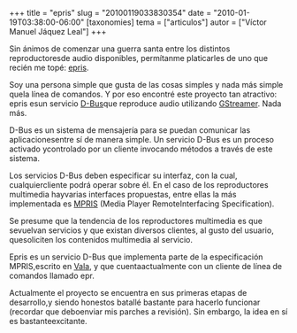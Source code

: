 +++
title = "epris"
slug = "20100119033830354"
date = "2010-01-19T03:38:00-06:00"
[taxonomies]
tema = ["articulos"]
autor = ["Víctor Manuel Jáquez Leal"]
+++

Sin ánimos de comenzar una guerra santa entre los distintos
reproductoresde audio disponibles, permítanme platicarles de uno que
recién me topé: [epris](http://code.google.com/p/epris/).

Soy una persona simple que gusta de las cosas simples y nada más simple
quela línea de comandos. Y por eso encontré este proyecto tan atractivo:
epris esun servicio
[D-Bus](http://www.freedesktop.org/wiki/Software/dbus)que reproduce
audio utilizando [GStreamer](http://gstreamer.freedesktop.org/). Nada
más.

D-Bus es un sistema de mensajería para se puedan comunicar las
aplicacionesentre sí de manera simple. Un servicio D-Bus es un proceso
activado ycontrolado por un cliente invocando métodos a través de este
sistema.

Los servicios D-Bus deben especificar su interfaz, con la cual,
cualquiercliente podrá operar sobre él. En el caso de los reproductores
multimedia hayvarias interfaces propuestas, entre ellas la más
implementada es [MPRIS](http://wiki.xmms2.xmms.se/wiki/MPRIS) (Media
Player RemoteInterfacing Specification).

Se presume que la tendencia de los reproductores multimedia es que
sevuelvan servicios y que existan diversos clientes, al gusto del
usuario, quesoliciten los contenidos multimedia al servicio.

Epris es un servicio D-Bus que implementa parte de la especificación
MPRIS,escrito en [Vala](http://live.gnome.org/Vala/), y que
cuentaactualmente con un cliente de línea de comandos llamado epr.

Actualmente el proyecto se encuentra en sus primeras etapas de
desarrollo,y siendo honestos batallé bastante para hacerlo funcionar
(recordar que deboenviar mis parches a revisión). Sin embargo, la idea
en sí es bastanteexcitante.

